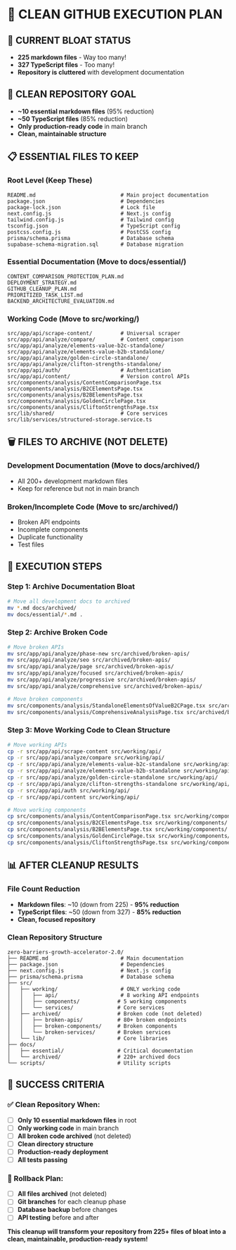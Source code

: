 # 🧹 CLEAN GITHUB EXECUTION PLAN

## 🚨 **CURRENT BLOAT STATUS**
- **225 markdown files** - Way too many!
- **327 TypeScript files** - Too many!
- **Repository is cluttered** with development documentation

## 🎯 **CLEAN REPOSITORY GOAL**
- **~10 essential markdown files** (95% reduction)
- **~50 TypeScript files** (85% reduction)
- **Only production-ready code** in main branch
- **Clean, maintainable structure**

## 📋 **ESSENTIAL FILES TO KEEP**

### **Root Level (Keep These)**
```
README.md                           # Main project documentation
package.json                        # Dependencies
package-lock.json                   # Lock file
next.config.js                      # Next.js config
tailwind.config.js                  # Tailwind config
tsconfig.json                       # TypeScript config
postcss.config.js                   # PostCSS config
prisma/schema.prisma                # Database schema
supabase-schema-migration.sql       # Database migration
```

### **Essential Documentation (Move to docs/essential/)**
```
CONTENT_COMPARISON_PROTECTION_PLAN.md
DEPLOYMENT_STRATEGY.md
GITHUB_CLEANUP_PLAN.md
PRIORITIZED_TASK_LIST.md
BACKEND_ARCHITECTURE_EVALUATION.md
```

### **Working Code (Move to src/working/)**
```
src/app/api/scrape-content/         # Universal scraper
src/app/api/analyze/compare/        # Content comparison
src/app/api/analyze/elements-value-b2c-standalone/
src/app/api/analyze/elements-value-b2b-standalone/
src/app/api/analyze/golden-circle-standalone/
src/app/api/analyze/clifton-strengths-standalone/
src/app/api/auth/                   # Authentication
src/app/api/content/                # Version control APIs
src/components/analysis/ContentComparisonPage.tsx
src/components/analysis/B2CElementsPage.tsx
src/components/analysis/B2BElementsPage.tsx
src/components/analysis/GoldenCirclePage.tsx
src/components/analysis/CliftonStrengthsPage.tsx
src/lib/shared/                     # Core services
src/lib/services/structured-storage.service.ts
```

## 🗑️ **FILES TO ARCHIVE (NOT DELETE)**

### **Development Documentation (Move to docs/archived/)**
- All 200+ development markdown files
- Keep for reference but not in main branch

### **Broken/Incomplete Code (Move to src/archived/)**
- Broken API endpoints
- Incomplete components
- Duplicate functionality
- Test files

## 🚀 **EXECUTION STEPS**

### **Step 1: Archive Documentation Bloat**
```bash
# Move all development docs to archived
mv *.md docs/archived/
mv docs/essential/*.md .
```

### **Step 2: Archive Broken Code**
```bash
# Move broken APIs
mv src/app/api/analyze/phase-new src/archived/broken-apis/
mv src/app/api/analyze/seo src/archived/broken-apis/
mv src/app/api/analyze/page src/archived/broken-apis/
mv src/app/api/analyze/focused src/archived/broken-apis/
mv src/app/api/analyze/progressive src/archived/broken-apis/
mv src/app/api/analyze/comprehensive src/archived/broken-apis/

# Move broken components
mv src/components/analysis/StandaloneElementsOfValueB2CPage.tsx src/archived/broken-components/
mv src/components/analysis/ComprehensiveAnalysisPage.tsx src/archived/broken-components/
```

### **Step 3: Move Working Code to Clean Structure**
```bash
# Move working APIs
cp -r src/app/api/scrape-content src/working/api/
cp -r src/app/api/analyze/compare src/working/api/
cp -r src/app/api/analyze/elements-value-b2c-standalone src/working/api/
cp -r src/app/api/analyze/elements-value-b2b-standalone src/working/api/
cp -r src/app/api/analyze/golden-circle-standalone src/working/api/
cp -r src/app/api/analyze/clifton-strengths-standalone src/working/api/
cp -r src/app/api/auth src/working/api/
cp -r src/app/api/content src/working/api/

# Move working components
cp src/components/analysis/ContentComparisonPage.tsx src/working/components/
cp src/components/analysis/B2CElementsPage.tsx src/working/components/
cp src/components/analysis/B2BElementsPage.tsx src/working/components/
cp src/components/analysis/GoldenCirclePage.tsx src/working/components/
cp src/components/analysis/CliftonStrengthsPage.tsx src/working/components/
```

## 📊 **AFTER CLEANUP RESULTS**

### **File Count Reduction**
- **Markdown files**: ~10 (down from 225) - **95% reduction**
- **TypeScript files**: ~50 (down from 327) - **85% reduction**
- **Clean, focused repository**

### **Clean Repository Structure**
```
zero-barriers-growth-accelerator-2.0/
├── README.md                       # Main documentation
├── package.json                    # Dependencies
├── next.config.js                  # Next.js config
├── prisma/schema.prisma            # Database schema
├── src/
│   ├── working/                    # ONLY working code
│   │   ├── api/                    # 8 working API endpoints
│   │   ├── components/            # 5 working components
│   │   └── services/              # Core services
│   ├── archived/                  # Broken code (not deleted)
│   │   ├── broken-apis/           # 80+ broken endpoints
│   │   ├── broken-components/     # Broken components
│   │   └── broken-services/       # Broken services
│   └── lib/                       # Core libraries
├── docs/
│   ├── essential/                 # Critical documentation
│   └── archived/                  # 220+ archived docs
└── scripts/                       # Utility scripts
```

## 🎯 **SUCCESS CRITERIA**

### **✅ Clean Repository When:**
- [ ] **Only 10 essential markdown files** in root
- [ ] **Only working code** in main branch
- [ ] **All broken code archived** (not deleted)
- [ ] **Clean directory structure**
- [ ] **Production-ready deployment**
- [ ] **All tests passing**

### **🚨 Rollback Plan:**
- [ ] **All files archived** (not deleted)
- [ ] **Git branches** for each cleanup phase
- [ ] **Database backup** before changes
- [ ] **API testing** before and after

**This cleanup will transform your repository from 225+ files of bloat into a clean, maintainable, production-ready system!**
